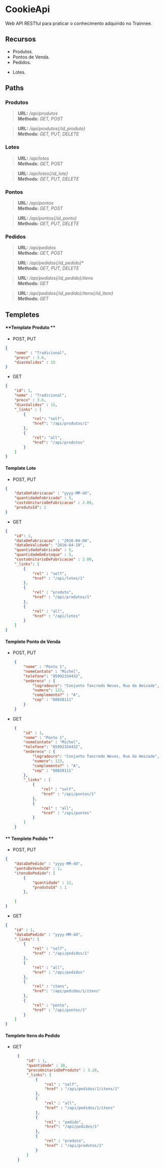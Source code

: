 # **CookieApi**
Web API RESTful para praticar o conhecimento adquirido no Trainnee.

## **Recursos**

+ Produtos.
+ Pontos de Venda.
+ Pedidos.
- Lotes.

## **Paths**

### Produtos
>**URL:** */api/produtos*  
>**Methods:** *GET, POST*

>**URL:** */api/produtos{/id_produto}*  
>**Methods:** *GET, PUT, DELETE*  

### Lotes
>**URL:** */api/lotes*  
>**Methods:** *GET, POST*  

>**URL:** */api/lotes{/id_lote}*  
>**Methods:** *GET, PUT, DELETE*  

### Pontos
>**URL:** */api/pontos*  
>**Methods:** *GET, POST*

>**URL:** */api/pontos{/id_ponto}*  
>**Methods:** *GET, PUT, DELETE*  

### Pedidos
>**URL:** */api/pedidos*  
>**Methods:** *GET, POST*

>**URL:** */api/pedidos{/id_pedido}**  
>**Methods:** *GET, PUT, DELETE*

>**URL:** */api/pedidos{/id_pedido}/itens*  
>**Methods:** *GET*

>**URL:** */api/pedidos{/id_pedido}/itens{/id_item}*  
>**Methods:** *GET*

 
## **Templetes**

#### **Template Produto **

- POST, PUT
```json
{
	"nome" : "Tradicional",
    "preco" : 3.6,
    "diasValidos" : 15
}
```

 - GET
```json
{
	"id": 1,
	"nome" : "Tradicional",
    "preco" : 3.6,
    "diasValidos" : 15,
    "_links" : [
	    { 
		    "rel": "self",
		    "href": "/api/produtos/1"
		},
		{
			"rel": "all",
			"href": "/api/produtos"
		}
    ]
}
```

#### **Template Lote**
- POST, PUT
```json
{
	"dataDeFabricacao" : "yyyy-MM-dd",
	"quantidadeFabricada" : 5,
	"custoUnitarioDeFabricacao" : 2.00,
	"produtoId": 1
}
```

- GET

```json
{
	"id": 1,
	"dataDeFabricacao" : "2016-04-04",
	"dataDeValidade": "2016-04-19",
	"quantidadeFabricada" : 5,
	"quantidadeEmEstoque" : 5,
	"custoUnitarioDeFabricacao" : 2.00,
	"_links": [
		{
			"rel" : "self",
			"href" : "/api/lotes/1"
		},
		{
			"rel" : "produto",
			"href" : "/api/produtos/1"
		},
		{
			"rel" : "all",
			"href" : "/api/lotes"
		}
	]
}
```

#### **Templete Ponto de Venda**

- POST, PUT
```json
	{
		"nome" : "Ponto 1",
		"nomeContato" : "Michel",
		"telefone": "85992334432",
		"endereco" : {
			"logradouro": "Conjunto Tancredo Neves, Rua da Amizade",
			"numero": 123,
			"complemento?" : "A",
			"cep" : "60820111" 
		}
	}
```

- GET
```json
	{
		"id" : 1,
		"nome" : "Ponto 1",
		"nomeContato" : "Michel",
		"telefone": "85992334432",
		"endereco" : {
			"logradouro": "Conjunto Tancredo Neves, Rua da Amizade",
			"numero": 123,
			"complemento?" : "A",
			"cep" : "60820111" 
		},
		"_links" : [
			{
				"rel" : "self",
				"href" : "/api/pontos/1" 
			},
			{
				"rel" : "all",
				"href" : "/api/pontos"
			}
		]
	}
```

#### ** Templete Pedido **

- POST, PUT
```json
{
	"dataDoPedido" : "yyyy-MM-dd",
	"pontoDeVendaId" : 1,
	"itensDoPedido": [
		{
			"quantidade" : 12,
			"produtoId" : 1 
		},
		
	]
}
```

- GET
```json
{
	"id" : 1,
	"dataDoPedido" : "yyyy-MM-dd",
	"_links": [
		{
			"rel" : "self",
			"href" : "/api/pedidos/1"
		},
		{
			"rel" : "all",
			"href" : "/api/pedidos"
		},
		{
			"rel" : "itens",
			"href": "/api/pedidos/1/itens"
		},
		{
			"rel" : "ponto",
			"href" : "/api/pontos/1"
		}
	]
}
```

#### **Templete Itens do Pedido**

- GET

  ```json
	{
		"id" : 1,
		"quantidade" : 20,
		"precoUnitarioDoProduto" : 3.20,
		"_links": [
			{
				"rel" : "self",
				"href" : "/api/pedidos/1/itens/1"
			},
			{
				"rel" : "all",
				"href" : "/api/pedidos/1/itens"
			},
			{
				"rel" : "pedido",
				"href": "/api/pedidos/1"
			},
			{
				"rel" : "produto",
				"href" : "/api/produtos/1"
			}
	    ]
	}
  ```